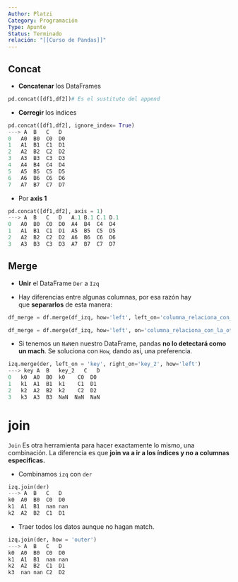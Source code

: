 ```yaml
---
Author: Platzi
Category: Programación
Type: Apunte
Status: Terminado
relación: "[[Curso de Pandas]]"
---
```



## Concat

- **Concatenar** los DataFrames

```python
pd.concat([df1,df2])# Es el sustituto del append
```

- **Corregir** los índices

```python
pd.concat([df1,df2], ignore_index= True)
---> A  B   C   D
0   A0  B0  C0  D0
1   A1  B1  C1  D1
2   A2  B2  C2  D2
3   A3  B3  C3  D3
4   A4  B4  C4  D4
5   A5  B5  C5  D5
6   A6  B6  C6  D6
7   A7  B7  C7  D7
```

- Por **axis 1**

```python
pd.concat([df1,df2], axis = 1)
---> A  B   C   D   A.1 B.1 C.1 D.1
0   A0  B0  C0  D0  A4  B4  C4  D4
1   A1  B1  C1  D1  A5  B5  C5  D5
2   A2  B2  C2  D2  A6  B6  C6  D6
3   A3  B3  C3  D3  A7  B7  C7  D7
```

## Merge


- **Unir** el DataFrame `Der` a `Izq`

- Hay diferencias entre algunas columnas, por esa razón hay que **separarlos** de esta manera:

```python
df_merge = df.merge(df_izq, how='left', left_on='columna_relaciona_con_la_otra', right_on='Column' )

df_merge = df.merge(df_izq, how='left', on='columna_relaciona_con_la_otra' )
```


- Si tenemos un `NaN`en nuestro DataFrame, pandas **no lo detectará como un mach**. Se soluciona con `How`, dando así, una preferencia.

```python
izq.merge(der, left_on = 'key', right_on='key_2', how='left')
---> key A  B   key_2   C   D
0   k0  A0  B0  k0    C0  D0
1   k1  A1  B1  k1    C1  D1
2   k2  A2  B2  k2    C2  D2
3   k3  A3  B3  NaN  NaN  NaN
```

# join 

`Join` Es otra herramienta para hacer exactamente lo mismo, una combinación. La diferencia es que **join va a ir a los índices y no a columnas específicas.**


- Combinamos `izq` con `der`

```python
izq.join(der)
---> A  B   C   D
k0  A0  B0  C0  D0
k1  A1  B1  nan nan
k2  A2  B2  C1  D1
```

- Traer todos los datos aunque no hagan match.

```python
izq.join(der, how = 'outer')
---> A  B   C   D
k0  A0  B0  C0  D0
k1  A1  B1  nan nan
k2  A2  B2  C1  D1
k3  nan nan C2  D2
```